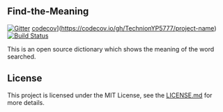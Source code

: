 ## Find-the-Meaning

[![Gitter](https://badges.gitter.im/Find-the-Meaning/Lobby.svg)](https://gitter.im/Find-the-Meaning/Lobby?utm_source=badge&utm_medium=badge&utm_campaign=pr-badge&utm_content=badge)  [codecov](https://codecov.io/gh/TechnionYP5777/project-name/branch/master/graph/badge.svg)](https://codecov.io/gh/TechnionYP5777/project-name)  [![Build Status](https://travis-ci.org/TechnionYP5777/project-name.png)](https://travis-ci.org/TechnionYP5777/project-name)


This is an open source dictionary which shows the meaning of the word searched. 



## License
This project is licensed under the MIT License, see the [LICENSE.md](https://github.com/theamritanair/Find-the-Meaning/blob/master/LICENSE.md) for more details.

